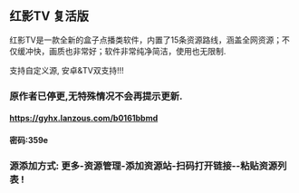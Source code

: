 ## 红影TV 复活版
红影TV是一款全新的盒子点播类软件，内置了15条资源路线，涵盖全网资源；不仅缓冲快，画质也非常好；软件非常纯净简洁，使用也无限制.

支持自定义源, 安卓&TV双支持!!!

### 原作者已停更,无特殊情况不会再提示更新.

#### https://gyhx.lanzous.com/b0161bbmd 
#### 密码:359e

### 源添加方式: 更多-资源管理-添加资源站-扫码打开链接--粘贴资源列表 !